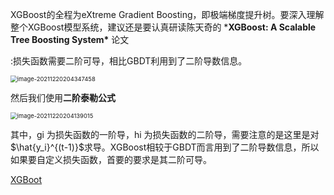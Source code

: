  XGBoost的全程为eXtreme Gradient Boosting，即极端梯度提升树。要深入理解整个XGBoost模型系统，建议还是要认真研读陈天奇的 ***XGBoost: A Scalable Tree Boosting System\*** 论文

 :损失函数需要二阶可导，相比GBDT利用到了二阶导数信息。





<img src="https://xiaoguciu.oss-cn-beijing.aliyuncs.com/imgimage-20211220204347458.png" alt="image-20211220204347458" style="zoom:67%;" />



  然后我们使用**二阶泰勒公式**

<img src="https://xiaoguciu.oss-cn-beijing.aliyuncs.com/imgimage-20211220204139015.png" alt="image-20211220204139015" style="zoom:67%;" />

 其中，gi 为损失函数的一阶导，hi 为损失函数的二阶导，需要注意的是这里是对 $\hat{y_i}^{(t-1)}$求导。XGBoost相较于GBDT而言用到了二阶导数信息，所以如果要自定义损失函数，首要的要求是其二阶可导。





[XGBoot ](https://zhuanlan.zhihu.com/p/87885678?utm_source=wechat_session&utm_medium=social&utm_oi=660108897164201984)

